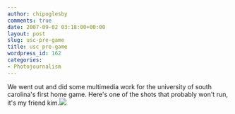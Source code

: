 ```yaml
---
author: chipoglesby
comments: true
date: 2007-09-02 03:18:00+00:00
layout: post
slug: usc-pre-game
title: usc pre-game
wordpress_id: 162
categories:
- Photojournalism
---
```


We went out and did some multimedia work for the university of south carolina's first home game.  Here's one of the shots that probably won't run, it's my friend kim.[![](http://bp0.blogger.com/_GlcbreYSTwI/Rtor-vjSRaI/AAAAAAAAAHc/i2JICyp7I10/s400/kim.jpg)](http://bp0.blogger.com/_GlcbreYSTwI/Rtor-vjSRaI/AAAAAAAAAHc/i2JICyp7I10/s1600-h/kim.jpg)
